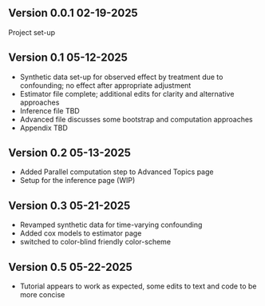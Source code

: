 ## Version 0.0.1 02-19-2025  

Project set-up

## Version 0.1 05-12-2025  

  - Synthetic data set-up for observed effect by treatment due to confounding; no effect after appropriate adjustment
  - Estimator file complete; additional edits for clarity and alternative approaches
  - Inference file TBD
  - Advanced file discusses some bootstrap and computation approaches
  - Appendix TBD
  
## Version 0.2 05-13-2025
  
  - Added Parallel computation step to Advanced Topics page
  - Setup for the inference page (WIP)
  
## Version 0.3 05-21-2025

  - Revamped synthetic data for time-varying confounding
  - Added cox models to estimator page
  - switched to color-blind friendly color-scheme
  
## Version 0.5 05-22-2025
  - Tutorial appears to work as expected, some edits to text and code to be more concise
  